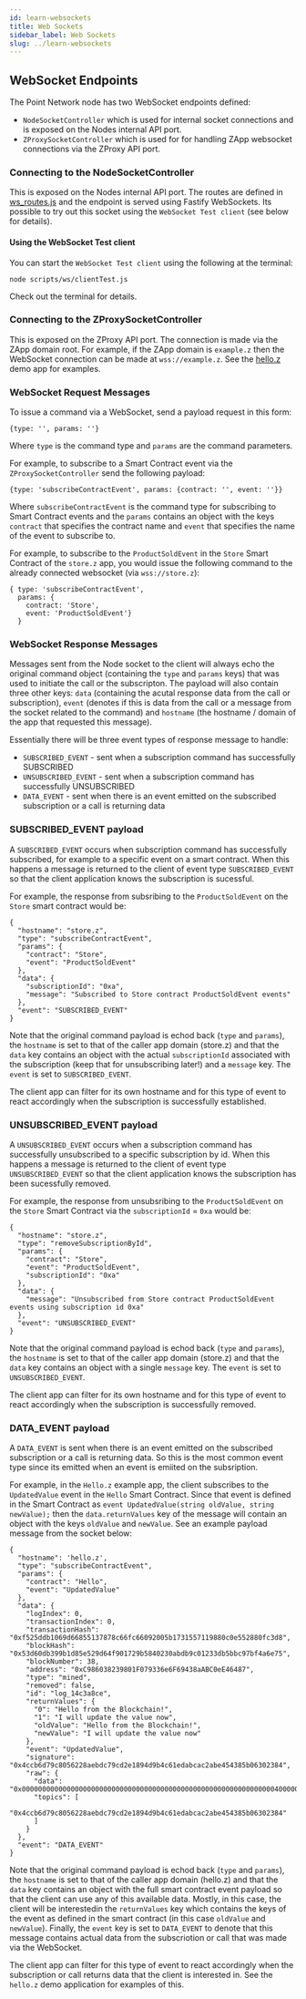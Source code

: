 ```yaml
---
id: learn-websockets
title: Web Sockets
sidebar_label: Web Sockets
slug: ../learn-websockets
---
```


## WebSocket Endpoints

The Point Network node has two WebSocket endpoints defined:

* `NodeSocketController` which is used for internal socket connections and is exposed on the Nodes internal API port.
* `ZProxySocketController` which is used for for handling ZApp websocket connections via the ZProxy API port.

### Connecting to the NodeSocketController

This is exposed on the Nodes internal API port. The routes are defined in [ws_routes.js](../ws_routes.js) and the endpoint is served using Fastify WebSockets. Its possible to try out this socket using the `WebSocket Test client` (see below for details).

#### Using the WebSocket Test client

You can start the `WebSocket Test client` using the following at the terminal:

```
node scripts/ws/clientTest.js
```

Check out the terminal for details.

### Connecting to the ZProxySocketController

This is exposed on the ZProxy API port. The connection is made via the ZApp domain root. For example, if the ZApp domain is `example.z` then the WebSocket connection can be made at `wss://example.z`. See the [hello.z](./example/hello.z) demo app for examples.

### WebSocket Request Messages

To issue a command via a WebSocket, send a payload request in this form:

```
{type: '', params: ''}
```

Where `type` is the command type and `params` are the command parameters.

For example, to subscribe to a Smart Contract event via the `ZProxySocketController` send the following payload:

```
{type: 'subscribeContractEvent', params: {contract: '', event: ''}}
```

Where `subscribeContractEvent` is the command type for subscribing to Smart Contract events and the `params` contains an object with the keys `contract` that specifies the contract name and `event` that specifies the name of the event to subscribe to.

For example, to subscribe to the `ProductSoldEvent` in the `Store` Smart Contract of the `store.z` app, you would issue the following command to the already connected websocket (via `wss://store.z`):

```
{ type: 'subscribeContractEvent',
  params: {
    contract: 'Store',
    event: 'ProductSoldEvent'}
  }
```

### WebSocket Response Messages

Messages sent from the Node socket to the client will always echo the original command object (containing the `type` and `params` keys) that was used to initiate the call or the subscripton. The payload will also contain three other keys: `data` (containing the acutal response data from the call or subscription), `event` (denotes if this is data from the call or a message from the socket related to the command) and `hostname` (the hostname / domain of the app that requested this message).

Essentially there will be three event types of response message to handle:

* `SUBSCRIBED_EVENT` - sent when a subscription command has successfully SUBSCRIBED
* `UNSUBSCRIBED_EVENT` - sent when a subscription command has successfully UNSUBSCRIBED
* `DATA_EVENT` - sent when there is an event emitted on the subscribed subscription or a call is returning data

### SUBSCRIBED_EVENT payload

A `SUBSCRIBED_EVENT` occurs when subscription command has successfully subscribed, for example to a specific event on a smart contract. When this happens a message is returned to the client of event type `SUBSCRIBED_EVENT` so that the client application knows the subscription is sucessful.

For example, the response from subsribing to the `ProductSoldEvent` on the `Store` smart contract would be:

```
{
  "hostname": "store.z",
  "type": "subscribeContractEvent",
  "params": {
    "contract": "Store",
    "event": "ProductSoldEvent"
  },
  "data": {
    "subscriptionId": "0xa",
    "message": "Subscribed to Store contract ProductSoldEvent events"
  },
  "event": "SUBSCRIBED_EVENT"
}
```

Note that the original command payload is echod back (`type` and `params`), the `hostname` is set to that of the caller app domain (store.z) and that the `data` key contains an object with the actual `subscriptionId` associated with the subscription (keep that for unsubscribing later!) and a `message` key. The `event` is set to `SUBSCRIBED_EVENT`.

The client app can filter for its own hostname and for this type of event to react accordingly when the subscription is successfully established.

### UNSUBSCRIBED_EVENT payload

A `UNSUBSCRIBED_EVENT` occurs when a subscription command has successfully unsubscribed to a specific subscription by id.  When this happens a message is returned to the client of event type `UNSUBSCRIBED_EVENT` so that the client application knows the subscription has been sucessfully removed.

For example, the response from unsubsribing to the `ProductSoldEvent` on the `Store` Smart Contract via the `subscriptionId` = `0xa` would be:

```
{
  "hostname": "store.z",
  "type": "removeSubscriptionById",
  "params": {
    "contract": "Store",
    "event": "ProductSoldEvent",
    "subscriptionId": "0xa"
  },
  "data": {
    "message": "Unsubscribed from Store contract ProductSoldEvent events using subscription id 0xa"
  },
  "event": "UNSUBSCRIBED_EVENT"
}
```

Note that the original command payload is echod back (`type` and `params`), the `hostname` is set to that of the caller app domain (store.z) and that the `data` key contains an object with a single `message` key. The `event` is set to `UNSUBSCRIBED_EVENT`.

The client app can filter for its own hostname and for this type of event to react accordingly when the subscription is successfully removed.

### DATA_EVENT payload

A `DATA_EVENT` is sent when there is an event emitted on the subscribed subscription or a call is returning data. So this is the most common event type since its emitted when an event is emiited on the subsription.

For example, in the `Hello.z` example app, the client subscribes to the `UpdatedValue` event in the `Hello` Smart Contract. Since that event is defined in the Smart Contract as `event UpdatedValue(string oldValue, string newValue);` then the `data.returnValues` key of the message will contain an object with the keys `oldValue` and `newValue`. See an example payload message from the socket below:

```
{
  "hostname": 'hello.z',
  "type": "subscribeContractEvent",
  "params": {
    "contract": "Hello",
    "event": "UpdatedValue"
  },
  "data": {
    "logIndex": 0,
    "transactionIndex": 0,
    "transactionHash": "0xf525ddb1069d66855137878c66fc66092005b1731557119880c0e552880fc3d8",
    "blockHash": "0x53d60db399b1d85e529d64f901729b5840230abdb9c01233db5bbc97bf4a6e75",
    "blockNumber": 38,
    "address": "0xC986038239801F079336e6F69438aABC0eE46487",
    "type": "mined",
    "removed": false,
    "id": "log_14c3a8ce",
    "returnValues": {
      "0": "Hello from the Blockchain!",
      "1": "I will update the value now",
      "oldValue": "Hello from the Blockchain!",
      "newValue": "I will update the value now"
    },
    "event": "UpdatedValue",
    "signature": "0x4ccb6d79c8056228aebdc79cd2e1894d9b4c61edabcac2abe454385b06302384",
    "raw": {
      "data": "0x000000000000000000000000000000000000000000000000000000000000004000000000000000000000000000000000000000000000000000000000000000800000000000000000000000000000000000000000000000000000000000000008434f5649442d31390000000000000000000000000000000000000000000000000000000000000000000000000000000000000000000000000000000000000008434f5649442d3139000000000000000000000000000000000000000000000000",
      "topics": [
        "0x4ccb6d79c8056228aebdc79cd2e1894d9b4c61edabcac2abe454385b06302384"
      ]
    }
  },
  "event": "DATA_EVENT"
}
```

Note that the original command payload is echod back (`type` and `params`), the `hostname` is set to that of the caller app domain (hello.z) and that the `data` key contains an object with the full smart contract event payload so that the client can use any of this available data. Mostly, in this case, the client will be interestedin the `returnValues` key which contains the keys of the event as defined in the smart contract (in this case `oldValue` and `newValue`). Finally, the `event` key is set to `DATA_EVENT` to denote that this message contains actual data from the subscriotion or call that was made via the WebSocket.

The client app can filter for this type of event to react accordingly when the subscription or call returns data that the client is interested in. See the `hello.z` demo application for examples of this.